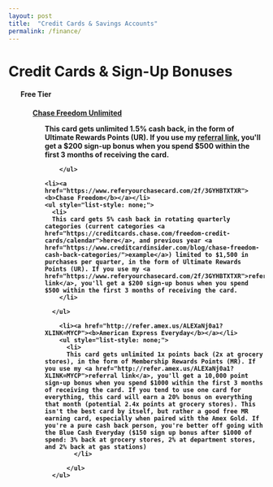 ```yaml
---
layout: post
title:  "Credit Cards & Savings Accounts"
permalink: /finance/
---
```


<h1>
  Credit Cards & Sign-Up Bonuses
</h1>

<h4>
  <ul style="list-style: none;">
    Free Tier
  </ul>
</h4>

<h4>
  <ul style="list-style: none;">
    <ul style="list-style: none;">
      <li><a href="https://www.referyourchasecard.com/2f/3GYHBTXTXR"><b>Chase Freedom Unlimited</b></a></li>
      <ul style="list-style: none;">
        <li>
        This card gets unlimited 1.5% cash back, in the form of Ultimate Rewards Points (UR). If you use my <a href="https://www.referyourchasecard.com/2f/3GYHBTXTXR">referral link</a>, you'll get a $200 sign-up bonus when you spend $500 within the first 3 months of receiving the card.
          </li>

        </ul>

    <li><a href="https://www.referyourchasecard.com/2f/3GYHBTXTXR"><b>Chase Freedom</b></a></li>
    <ul style="list-style: none;">
      <li>
      This card gets 5% cash back in rotating quarterly categories (current categories <a href="https://creditcards.chase.com/freedom-credit-cards/calendar">here</a>, and previous year <a href="https://www.creditcardinsider.com/blog/chase-freedom-cash-back-categories/">example</a>) limited to $1,500 in purchases per quarter, in the form of Ultimate Rewards Points (UR). If you use my <a href="https://www.referyourchasecard.com/2f/3GYHBTXTXR">referral link</a>, you'll get a $200 sign-up bonus when you spend $500 within the first 3 months of receiving the card.
        </li>

      </ul>
      
        <li><a href="http://refer.amex.us/ALEXaNj0a1?XLINK=MYCP"><b>American Express Everyday</b></a></li>
        <ul style="list-style: none;">
          <li>
          This card gets unlimited 1x points back (2x at grocery stores), in the form of Membership Rewards Points (MR). If you use my <a href="http://refer.amex.us/ALEXaNj0a1?XLINK=MYCP">referral link</a>, you'll get a 10,000 point sign-up bonus when you spend $1000 within the first 3 months of receiving the card. If you tend to use one card for everything, this card will earn a 20% bonus on everything that month (potential 2.4x points at grocery stores). This isn't the best card by itself, but rather a good free MR earning card, especially when paired with the Amex Gold. If you're a pure cash back person, you're better off going with the Blue Cash Everyday ($150 sign up bonus after $1000 of spend: 3% back at grocery stores, 2% at department stores, and 2% back at gas stations)
            </li>

          </ul>
      </ul>

  </ul>
</h4>
